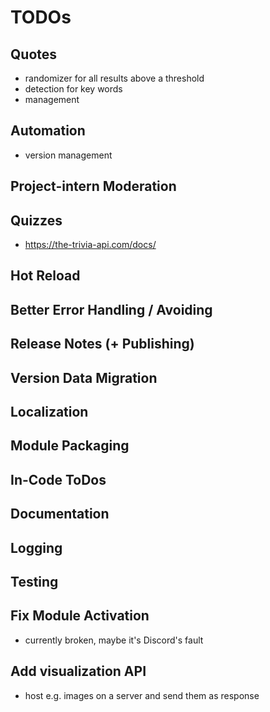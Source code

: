 ﻿# TODOs

## Quotes
- randomizer for all results above a threshold
- detection for key words
- management

## Automation
- version management

## Project-intern Moderation

## Quizzes
- https://the-trivia-api.com/docs/

## Hot Reload

## Better Error Handling / Avoiding

## Release Notes (+ Publishing)

## Version Data Migration

## Localization

## Module Packaging

## In-Code ToDos

## Documentation

## Logging

## Testing

## Fix Module Activation 
- currently broken, maybe it's Discord's fault

## Add visualization API
- host e.g. images on a server and send them as response